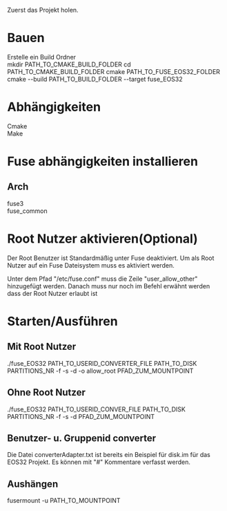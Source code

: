 
Zuerst das Projekt holen.

# Bauen
Erstelle ein Build Ordner  
mkdir PATH_TO_CMAKE_BUILD_FOLDER
cd PATH_TO_CMAKE_BUILD_FOLDER
cmake PATH_TO_FUSE_EOS32_FOLDER  
cmake --build PATH_TO_BUILD_FOLDER --target fuse_EOS32  

# Abhängigkeiten
Cmake  
Make

# Fuse abhängigkeiten installieren
## Arch
fuse3   
fuse_common
# Root Nutzer aktivieren(Optional)
Der Root Benutzer ist Standardmäßig unter Fuse deaktiviert. Um als Root Nutzer auf ein Fuse Dateisystem muss es aktiviert werden.


Unter dem Pfad "/etc/fuse.conf" muss die Zeile "user_allow_other" hinzugefügt werden. 
Danach muss nur noch im Befehl erwähnt werden dass der Root Nutzer erlaubt ist
# Starten/Ausführen

## Mit Root Nutzer
./fuse_EOS32 PATH_TO_USERID_CONVERTER_FILE PATH_TO_DISK PARTITIONS_NR -f -s -d -o allow_root PFAD_ZUM_MOUNTPOINT

## Ohne Root Nutzer
./fuse_EOS32 PATH_TO_USERID_CONVER_FILE PATH_TO_DISK PARTITIONS_NR -f -s -d PFAD_ZUM_MOUNTPOINT

## Benutzer- u. Gruppenid converter
Die Datei converterAdapter.txt ist bereits ein Beispiel für disk.im für das EOS32 Projekt. Es können mit "#" Kommentare verfasst werden.

## Aushängen
fusermount -u PATH_TO_MOUNTPOINT

